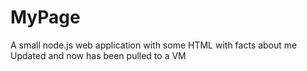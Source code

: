 # MyPage

A small node.js web application with some HTML with facts about me
Updated and now has been pulled to a VM
